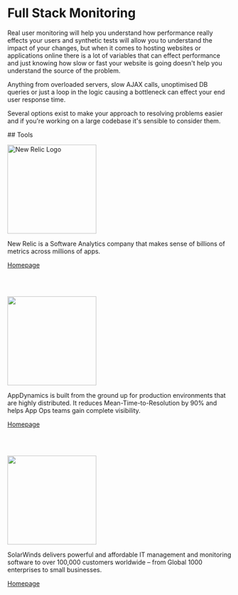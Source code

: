 Full Stack Monitoring
=====================

Real user monitoring will help you understand how performance really effects your users and synthetic tests will allow you to understand the impact of your changes, but when it comes to hosting websites or applications online there is a lot of variables that can effect performance and just knowing how slow or fast your website is going doesn't help you understand the source of the problem.

Anything from overloaded servers, slow AJAX calls, unoptimised DB queries or just a loop in the logic causing a bottleneck can effect your end user response time.

Several options exist to make your approach to resolving problems easier and if you're working on a large codebase it's sensible to consider them.


## Tools


<a href="http://newrelic.com/">
  <img src="http://s4.postimg.org/4mnyaf0b1/logo_NR_fb.png" alt="New Relic Logo" width="200" />
</a>

New Relic is a Software Analytics company that makes sense of billions of metrics across millions of apps.

[Homepage](http://newrelic.com/)



<br /><br />

<a href="http://www.appdynamics.com/">
  <img src="http://s2.postimg.org/jdm69ed2h/90585_2908536012.png" alt="" width="200" />
</a>

AppDynamics is built from the ground up for production environments that are highly distributed. It reduces Mean-Time-to-Resolution by 90% and helps App Ops teams gain complete visibility.

[Homepage](http://www.appdynamics.com/)


<br /><br />

<a href="http://www.solarwinds.com/">
  <img src="http://s30.postimg.org/ikagjuukh/Solar_Winds_logo.jpg" alt="" width="200" />
</a>

SolarWinds delivers powerful and affordable IT management and monitoring software to over 100,000 customers worldwide – from Global 1000 enterprises to small businesses.

[Homepage](http://www.solarwinds.com/)
